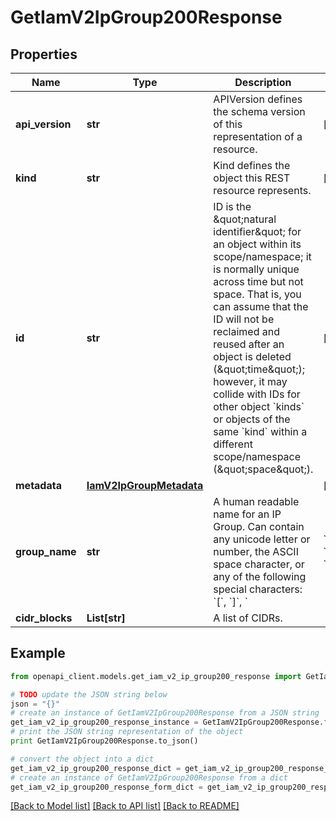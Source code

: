 # GetIamV2IpGroup200Response


## Properties
Name | Type | Description | Notes
------------ | ------------- | ------------- | -------------
**api_version** | **str** | APIVersion defines the schema version of this representation of a resource. | [readonly] 
**kind** | **str** | Kind defines the object this REST resource represents. | [readonly] 
**id** | **str** | ID is the \&quot;natural identifier\&quot; for an object within its scope/namespace; it is normally unique across time but not space. That is, you can assume that the ID will not be reclaimed and reused after an object is deleted (\&quot;time\&quot;); however, it may collide with IDs for other object &#x60;kinds&#x60; or objects of the same &#x60;kind&#x60; within a different scope/namespace (\&quot;space\&quot;). | [readonly] 
**metadata** | [**IamV2IpGroupMetadata**](IamV2IpGroupMetadata.md) |  | [optional] 
**group_name** | **str** | A human readable name for an IP Group. Can contain any unicode letter or number, the ASCII space character, or any of the following special characters: &#x60;[&#x60;, &#x60;]&#x60;, &#x60;|&#x60;, &#x60;&amp;&#x60;, &#x60;+&#x60;, &#x60;-&#x60;, &#x60;_&#x60;, &#x60;/&#x60;, &#x60;.&#x60;, &#x60;,&#x60;.  | 
**cidr_blocks** | **List[str]** | A list of CIDRs. | 

## Example

```python
from openapi_client.models.get_iam_v2_ip_group200_response import GetIamV2IpGroup200Response

# TODO update the JSON string below
json = "{}"
# create an instance of GetIamV2IpGroup200Response from a JSON string
get_iam_v2_ip_group200_response_instance = GetIamV2IpGroup200Response.from_json(json)
# print the JSON string representation of the object
print GetIamV2IpGroup200Response.to_json()

# convert the object into a dict
get_iam_v2_ip_group200_response_dict = get_iam_v2_ip_group200_response_instance.to_dict()
# create an instance of GetIamV2IpGroup200Response from a dict
get_iam_v2_ip_group200_response_form_dict = get_iam_v2_ip_group200_response.from_dict(get_iam_v2_ip_group200_response_dict)
```
[[Back to Model list]](../ccloud/README.md#documentation-for-models) [[Back to API list]](../ccloud/README.md#documentation-for-api-endpoints) [[Back to README]](../ccloud/README.md)


